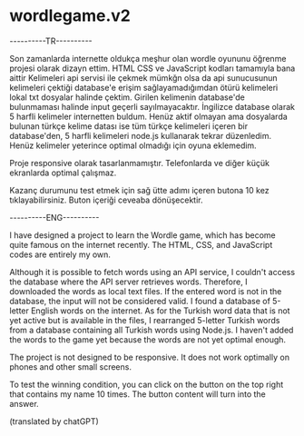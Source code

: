 # wordlegame.v2

----------TR----------

Son zamanlarda internette oldukça meşhur olan wordle oyununu öğrenme projesi olarak dizayn ettim. 
HTML CSS ve JavaScript kodları tamamıyla bana aittir
Kelimeleri api servisi ile çekmek mümkğn olsa da api sunucusunun kelimeleri çektiği database'e erişim sağlayamadığımdan ötürü kelimeleri lokal txt dosyalar halinde çektim. Girilen kelimenin database'de bulunmaması halinde input geçerli sayılmayacaktır. İngilizce database olarak 5 harfli kelimeler internetten buldum. Henüz aktif olmayan ama dosyalarda bulunan türkçe kelime datası ise tüm türkçe kelimeleri içeren bir database'den, 5 harfli kelimeleri node.js kullanarak tekrar düzenledim. Henüz kelimeler yeterince optimal olmadığı için oyuna eklemedim.

Proje responsive olarak tasarlanmamıştır. Telefonlarda ve diğer küçük ekranlarda optimal çalışmaz.

Kazanç durumunu test etmek için sağ ütte adımı içeren butona 10 kez tıklayabilirsiniz. Buton içeriği ceveaba dönüşecektir.



----------ENG----------

I have designed a project to learn the Wordle game, which has become quite famous on the internet recently. The HTML, CSS, and JavaScript codes are entirely my own.

Although it is possible to fetch words using an API service, I couldn't access the database where the API server retrieves words. Therefore, I downloaded the words as local text files. If the entered word is not in the database, the input will not be considered valid. I found a database of 5-letter English words on the internet. As for the Turkish word data that is not yet active but is available in the files, I rearranged 5-letter Turkish words from a database containing all Turkish words using Node.js. I haven't added the words to the game yet because the words are not yet optimal enough.

The project is not designed to be responsive. It does not work optimally on phones and other small screens.

To test the winning condition, you can click on the button on the top right that contains my name 10 times. The button content will turn into the answer.

(translated by chatGPT)
